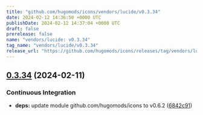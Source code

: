 ```yaml
---
title: "github.com/hugomods/icons/vendors/lucide/v0.3.34"
date: 2024-02-12 14:36:50 +0000 UTC
publishDate: 2024-02-12 14:37:04 +0000 UTC
draft: false
prerelease: false
name: "vendors/lucide: v0.3.34"
tag_name: "vendors/lucide/v0.3.34"
release_url: "https://github.com/hugomods/icons/releases/tag/vendors/lucide/v0.3.34"
---
```


## [0.3.34](https://github.com/hugomods/icons/compare/vendors/lucide/v0.3.33...vendors/lucide/v0.3.34) (2024-02-11)


### Continuous Integration

* **deps:** update module github.com/hugomods/icons to v0.6.2 ([6842c91](https://github.com/hugomods/icons/commit/6842c91c37221b6792d9d9f38537a81397d810dd))
